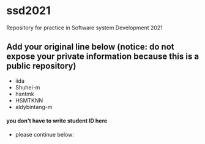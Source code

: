 # ssd2021
Repository for practice in Software system Development 2021
## Add your original line below (notice: do not expose your private information because this is a public repository)

* iida  
* Shuhei-m   
* hsntmk
* HSMTKNN
* aldybintang-m
#### you don't have to write student ID here
* please continue below:
